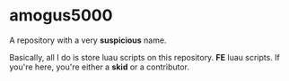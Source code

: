 # amogus5000
A repository with a very **suspicious** name.

Basically, all I do is store luau scripts on this repository.
**FE** luau scripts.
If you're here, you're either a **skid** or a contributor.
